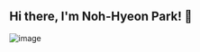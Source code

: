 ## Hi there, I'm Noh-Hyeon Park! 👋

![image](https://github.com/pnhent/pnhent/assets/127266205/2703c72a-5afa-43a8-a5b9-eaddb86e5740)

<!--
**pnhent/pnhent** is a ✨ _special_ ✨ repository because its `README.md` (this file) appears on your GitHub profile.

Here are some ideas to get you started:

- 🔭 I’m currently working on ...
- 🌱 I’m currently learning ...
- 👯 I’m looking to collaborate on ...
- 🤔 I’m looking for help with ...
- 💬 Ask me about ...
- 📫 How to reach me: ...
- 😄 Pronouns: ...
- ⚡ Fun fact: ...
-->
